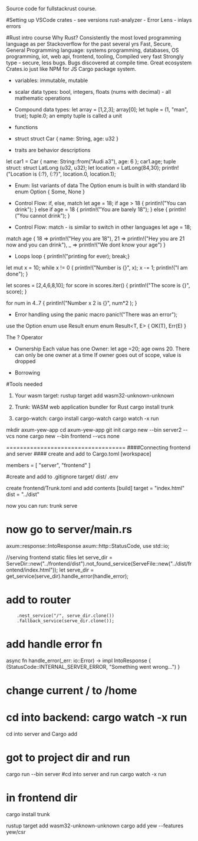 Source code for fullstackrust course.

#Setting up VSCode
crates - see versions
rust-analyzer -
Error Lens - inlays errors

#Rust intro course
Why Rust? Consistently the most loved programming language as per Stackoverflow for the past several yrs
Fast, Secure, General Programming language: systems programming, databases, OS programming, iot, web api, frontend, tooling,
Compiled very fast
Strongly type - secure, less bugs. Bugs discovered at compile time.
Great ecosystem
Crates.io just like NPM for JS
Cargo package system.

- variables: immutable, mutable
- scalar data types:
  bool, integers, floats (nums with decimal) - all mathematic operations

- Compound data types:
  let array = [1,2,3];
  array[0];
  let tuple = (1, "man", true);
  tuple.0;
  an empty tuple is called a unit

- functions
- struct
  struct Car {
  name: String,
  age: u32
  }

- traits are behavior descriptions

let car1 = Car {
name: String::from("Audi a3"),
age: 6
};
car1.age;
tuple struct:
struct LatLong (u32, u32);
let location = LatLong(84,30);
println!("Location is {:?}, {:?}", location.0, location.1);

- Enum: list variants of data
  The Option enum is built in with standard lib
  enum Option<T> {
  Some<T>,
  None
  }

- Control Flow: if, else, match
  let age = 18;
  if age > 18 {
  println!("You can drink");
  } else if age = 18 {
  println!("You are barely 18");
  } else {
  println!("You cannot drink");
  }

- Control Flow: match - is similar to switch in other languages
  let age = 18;

match age {
18 => println!("Hey you are 18"),
21 => println!("Hey you are 21 now and you can drink"),
\_ => println!("We dont know your age")
}

- Loops
  loop { println!("printing for ever);
  break;}

let mut x = 10;
while x != 0 {
println!("Number is {}", x);
x -= 1;
println!("I am done");
}

let scores = [2,4,6,8,10];
for score in scores.iter() {
println!("The score is {}", score);
}

for num in 4..7 {
println!("Number x 2 is {}", num\*2 );
}

- Error handling
  using the panic macro
  panic!("There was an error");

use the Option enum
use Result enum
enum Result<T, E> {
OK(T),
Err(E)
}

The ? Operator

- Ownership
  Each value has one Owner: let age =20; age owns 20.
  There can only be one owner at a time
  If owner goes out of scope, value is dropped

- Borrowing

#Tools needed

1. Your wasm target:
   rustup target add wasm32-unknown-unknown
2. Trunk: WASM web application bundler for Rust
   cargo install trunk

3. cargo-watch:
   cargo install cargo-watch
   cargo watch -x run

mkdir axum-yew-app
cd axum-yew-app
git init
cargo new --bin server2 --vcs none
cargo new --bin frontend --vcs none

===================================
####Connecting frontend and server ####
create and add to Cargo.toml
[workspace]

members = [
"server", "frontend"
]

#create and add to .gitignore
target/
dist/
.env

create frontend/Trunk.toml and add contents
[build]
target = "index.html"
dist = "../dist"

now you can run: trunk serve

# now go to server/main.rs

axum::response::IntoResponse
axum::http::StatusCode,
use std::io;

//serving frontend static files
let serve_dir = ServeDir::new("../frontend/dist").not_found_service(ServeFile::new("../dist/frontend/index.html"));
let serve_dir = get_service(serve_dir).handle_error(handle_error);

# add to router

        .nest_service("/", serve_dir.clone())
        .fallback_service(serve_dir.clone());

# add handle error fn

async fn handle_error(\_err: io::Error) -> impl IntoResponse {
(StatusCode::INTERNAL_SERVER_ERROR, "Something went wrong...")
}

# change current / to /home

# cd into backend: cargo watch -x run

cd into server and Cargo add

# got to project dir and run

cargo run --bin server
#cd into server and run
cargo watch -x run

# in frontend dir

cargo install trunk

rustup target add wasm32-unknown-unknown
cargo add yew --features yew/csr
